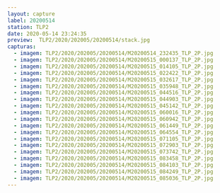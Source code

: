 ```yaml
---
layout: capture
label: 20200514
station: TLP2
date: 2020-05-14 23:24:35
preview:  TLP2/2020/202005/20200514/stack.jpg
capturas:
  - imagem: TLP2/2020/202005/20200514/M20200514_232435_TLP_2P.jpg
  - imagem: TLP2/2020/202005/20200514/M20200515_000137_TLP_2P.jpg
  - imagem: TLP2/2020/202005/20200514/M20200515_014105_TLP_2P.jpg
  - imagem: TLP2/2020/202005/20200514/M20200515_022422_TLP_2P.jpg
  - imagem: TLP2/2020/202005/20200514/M20200515_032617_TLP_2P.jpg
  - imagem: TLP2/2020/202005/20200514/M20200515_035948_TLP_2P.jpg
  - imagem: TLP2/2020/202005/20200514/M20200515_044516_TLP_2P.jpg
  - imagem: TLP2/2020/202005/20200514/M20200515_044903_TLP_2P.jpg
  - imagem: TLP2/2020/202005/20200514/M20200515_045142_TLP_2P.jpg
  - imagem: TLP2/2020/202005/20200514/M20200515_060016_TLP_2P.jpg
  - imagem: TLP2/2020/202005/20200514/M20200515_060942_TLP_2P.jpg
  - imagem: TLP2/2020/202005/20200514/M20200515_061449_TLP_2P.jpg
  - imagem: TLP2/2020/202005/20200514/M20200515_064554_TLP_2P.jpg
  - imagem: TLP2/2020/202005/20200514/M20200515_071105_TLP_2P.jpg
  - imagem: TLP2/2020/202005/20200514/M20200515_072903_TLP_2P.jpg
  - imagem: TLP2/2020/202005/20200514/M20200515_073742_TLP_2P.jpg
  - imagem: TLP2/2020/202005/20200514/M20200515_083458_TLP_2P.jpg
  - imagem: TLP2/2020/202005/20200514/M20200515_084103_TLP_2P.jpg
  - imagem: TLP2/2020/202005/20200514/M20200515_084249_TLP_2P.jpg
  - imagem: TLP2/2020/202005/20200514/M20200515_085036_TLP_2P.jpg
---
```

